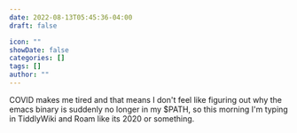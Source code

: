 ```yaml
---
date: 2022-08-13T05:45:36-04:00
draft: false

icon: ""
showDate: false
categories: []
tags: []
author: ""
---
```


COVID makes me tired and that means I don't feel like figuring out why the emacs binary is suddenly no longer in my $PATH, so this morning I'm typing in TiddlyWiki and Roam like its 2020 or something.